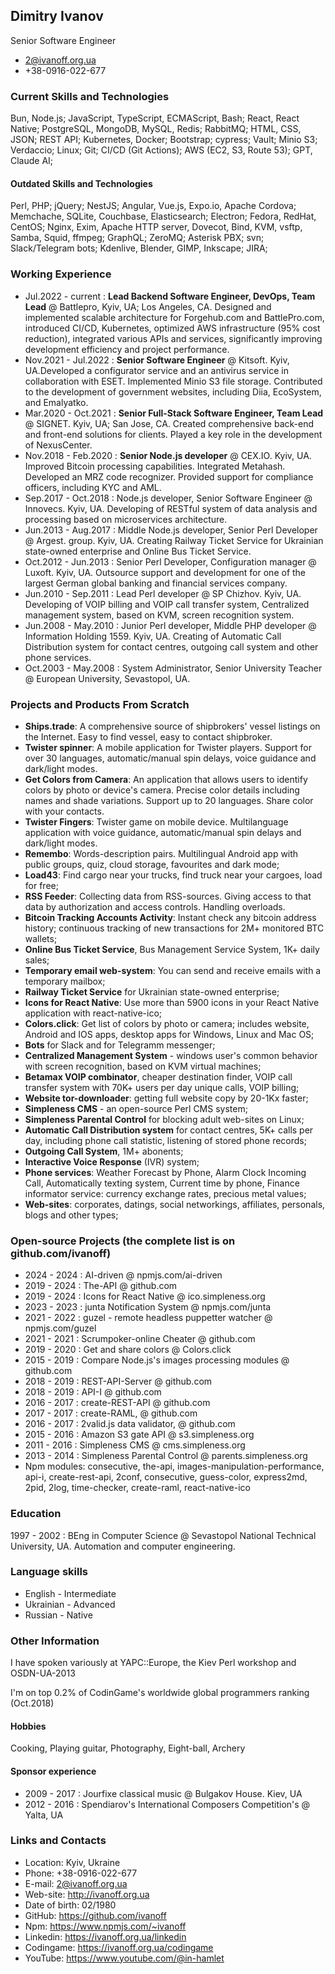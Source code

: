 ## Dimitry Ivanov

Senior Software Engineer

- 2@ivanoff.org.ua
- +38-0916-022-677

### Current Skills and Technologies
Bun, Node.js; JavaScript, TypeScript, ECMAScript, Bash; React, React Native; PostgreSQL, MongoDB, MySQL, Redis; RabbitMQ; HTML, CSS, JSON; REST API; Kubernetes, Docker; Bootstrap; cypress; Vault; Minio S3; Verdaccio; Linux; Git; CI/CD (Git Actions); AWS (EC2, S3, Route 53); GPT, Claude AI;

#### Outdated Skills and Technologies
Perl, PHP; jQuery; NestJS; Angular, Vue.js, Expo.io, Apache Cordova; Memchache, SQLite, Couchbase, Elasticsearch; Electron; Fedora, RedHat, CentOS; Nginx, Exim, Apache HTTP server, Dovecot, Bind, KVM, vsftp, Samba, Squid, ffmpeg; GraphQL; ZeroMQ; Asterisk PBX; svn; Slack/Telegram bots; Kdenlive, Blender, GIMP, Inkscape; JIRA;

### Working Experience
- Jul.2022 - current : **Lead Backend Software Engineer, DevOps, Team Lead** @ Battlepro, Kyiv, UA; Los Angeles, CA. Designed and implemented scalable architecture for Forgehub.com and BattlePro.com, introduced CI/CD, Kubernetes, optimized AWS infrastructure (95% cost reduction), integrated various APIs and services, significantly improving development efficiency and project performance.
- Nov.2021 - Jul.2022  : **Senior Software Engineer** @ Kitsoft. Kyiv, UA.Developed a configurator service and an antivirus service in collaboration with ESET. Implemented Minio S3 file storage. Contributed to the development of government websites, including Diia, EcoSystem, and Emalyatko.
- Mar.2020 - Oct.2021 : **Senior Full-Stack Software Engineer, Team Lead** @ SIGNET. Kyiv, UA; San Jose, CA. Created comprehensive back-end and front-end solutions for clients. Played a key role in the development of NexusCenter.
- Nov.2018 - Feb.2020 : **Senior Node.js developer** @ CEX.IO. Kyiv, UA. Improved Bitcoin processing capabilities. Integrated Metahash. Developed an MRZ code recognizer. Provided support for compliance officers, including KYC and AML.
- Sep.2017 - Oct.2018 : Node.js developer, Senior Software Engineer @ Innovecs. Kyiv, UA. Developing of RESTful system of data analysis and processing based on microservices architecture.
- Jun.2013 - Aug.2017 : Middle Node.js developer, Senior Perl Developer @ Argest. group. Kyiv, UA. Creating Railway Ticket Service for Ukrainian state-owned enterprise and Online Bus Ticket Service.
- Oct.2012 - Jun.2013 : Senior Perl Developer, Configuration manager @ Luxoft. Kyiv, UA. Outsource support and development for one of the largest German global banking and financial services company.
- Jun.2010 - Sep.2011 : Lead Perl developer @ SP Chizhov. Kyiv, UA. Developing of VOIP billing and VOIP call transfer system, Centralized management system, based on KVM, screen recognition system.
- Jun.2008 - May.2010 : Junior Perl developer, Middle PHP developer @ Information Holding 1559. Kyiv, UA. Creating of Automatic Call Distribution system for contact centres, outgoing call system and other phone services.
- Oct.2003 - May.2008 : System Administrator, Senior University Teacher @ European University, Sevastopol, UA.

### Projects and Products From Scratch
- **Ships.trade**: A comprehensive source of shipbrokers' vessel listings on the Internet. Easy to find vessel, easy to contact shipbroker.
- **Twister spinner**: A mobile application for Twister players. Support for over 30 languages, automatic/manual spin delays, voice guidance and dark/light modes.
- **Get Colors from Camera**: An application that allows users to identify colors by photo or device's camera. Precise color details including names and shade variations. Support up to 20 languages. Share color with your contacts.
- **Twister Fingers**: Twister game on mobile device. Multilanguage application with voice guidance, automatic/manual spin delays and dark/light modes.
- **Remembo**: Words-description pairs. Multilingual Android app with public groups, quiz, cloud storage, favourites and dark mode;
- **Load43**: Find cargo near your trucks, find truck near your cargoes, load for free;
- **RSS Feeder**: Collecting data from RSS-sources. Giving access to that data by authorization and access controls. Handling overloads.
- **Bitcoin Tracking Accounts Activity**: Instant check any bitcoin address history; continuous tracking of new transactions for 2M+ monitored BTC wallets;
- **Online Bus Ticket Service**, Bus Management Service System, 1K+ daily sales;
- **Temporary email web-system**: You can send and receive emails with a temporary mailbox;
- **Railway Ticket Service** for Ukrainian state-owned enterprise;
- **Icons for React Native**: Use more than 5900 icons in your React Native application with react-native-ico;
- **Colors.click**: Get list of colors by photo or camera; includes website, Android and IOS apps, desktop apps for Windows, Linux and Mac OS;
- **Bots** for Slack and for Telegramm messenger;
- **Centralized Management System** - windows user's common behavior with screen recognition, based on KVM virtual machines;
- **Betamax VOIP combinator**, cheaper destination finder, VOIP call transfer system with 70K+ users per day unique calls, VOIP billing;
- **Website tor-downloader**: getting full website copy by 20-1Kx faster;
- **Simpleness CMS** - an open-source Perl CMS system;
- **Simpleness Parental Control** for blocking adult web-sites on Linux;
- **Automatic Call Distribution system** for contact centres, 5K+ calls per day, including phone call statistic, listening of stored phone records;
- **Outgoing Call System**, 1M+ abonents;
- **Interactive Voice Response** (IVR) system;
- **Phone services**: Weather Forecast by Phone, Alarm Clock Incoming Call, Automatically texting system, Current time by phone, Finance informator service: currency exchange rates, precious metal values;
- **Web-sites**: corporates, datings, social networkings, affiliates, personals, blogs and other types;

### Open-source Projects (the complete list is on github.com/ivanoff)
- 2024 - 2024 : AI-driven @ npmjs.com/ai-driven
- 2019 - 2024 : The-API @ github.com
- 2019 - 2024 : Icons for React Native @ ico.simpleness.org
- 2023 - 2023 : junta Notification System @ npmjs.com/junta
- 2021 - 2022 : guzel - remote headless puppetter watcher @ npmjs.com/guzel
- 2021 - 2021 : Scrumpoker-online Cheater @ github.com
- 2019 - 2020 : Get and share colors @ Colors.click
- 2015 - 2019 : Compare Node.js's images processing modules @ github.com
- 2018 - 2019 : REST-API-Server @ github.com
- 2018 - 2019 : API-I @ github.com
- 2016 - 2017 : create-REST-API @ github.com
- 2017 - 2017 : create-RAML, @ github.com
- 2016 - 2017 : 2valid.js data validator, @ github.com
- 2015 - 2016 : Amazon S3 gate API @ s3.simpleness.org
- 2011 - 2016 : Simpleness CMS @ cms.simpleness.org
- 2013 - 2014 : Simpleness Parental Control @ parents.simpleness.org
- Npm modules: consecutive, the-api, images-manipulation-performance, api-i, create-rest-api, 2conf, consecutive, guess-color, express2md, 2pid, 2log, time-checker, create-raml, react-native-ico

### Education
1997 - 2002 : BEng in Computer Science @ Sevastopol National Technical University, UA. Automation and computer engineering.

### Language skills
- English - Intermediate
- Ukrainian - Advanced
- Russian - Native

### Other Information

I have spoken variously at YAPC::Europe, the Kiev Perl workshop and OSDN-UA-2013

I'm on top 0.2% of CodinGame's worldwide global programmers ranking (Oct.2018)

#### Hobbies
Cooking, Playing guitar, Photography, Eight-ball, Archery

#### Sponsor experience
- 2009 - 2017 : Jourfixe classical music @ Bulgakov House. Kiev, UA
- 2012 - 2016 : Spendiarov's International Composers Competition's @ Yalta, UA

### Links and Contacts

- Location: Kyiv, Ukraine
- Phone: +38-0916-022-677
- E-mail: 2@ivanoff.org.ua
- Web-site: http://ivanoff.org.ua
- Date of birth: 02/1980
- GitHub: https://github.com/ivanoff
- Npm: https://www.npmjs.com/~ivanoff
- Linkedin: https://ivanoff.org.ua/linkedin
- Codingame: https://ivanoff.org.ua/codingame
- YouTube: https://www.youtube.com/@in-hamlet
